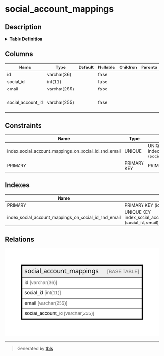 # social_account_mappings

## Description

<details>
<summary><strong>Table Definition</strong></summary>

```sql
CREATE TABLE `social_account_mappings` (
  `id` varchar(36) NOT NULL,
  `social_id` int(11) NOT NULL COMMENT 'SNSのID',
  `email` varchar(255) NOT NULL,
  `social_account_id` varchar(255) NOT NULL COMMENT '連携するSNSのユーザID',
  PRIMARY KEY (`id`),
  UNIQUE KEY `index_social_account_mappings_on_social_id_and_email` (`social_id`,`email`)
) ENGINE=InnoDB DEFAULT CHARSET=utf8mb4
```

</details>

## Columns

| Name | Type | Default | Nullable | Children | Parents | Comment |
| ---- | ---- | ------- | -------- | -------- | ------- | ------- |
| id | varchar(36) |  | false |  |  |  |
| social_id | int(11) |  | false |  |  | SNSのID |
| email | varchar(255) |  | false |  |  |  |
| social_account_id | varchar(255) |  | false |  |  | 連携するSNSのユーザID |

## Constraints

| Name | Type | Definition |
| ---- | ---- | ---------- |
| index_social_account_mappings_on_social_id_and_email | UNIQUE | UNIQUE KEY index_social_account_mappings_on_social_id_and_email (social_id, email) |
| PRIMARY | PRIMARY KEY | PRIMARY KEY (id) |

## Indexes

| Name | Definition |
| ---- | ---------- |
| PRIMARY | PRIMARY KEY (id) USING BTREE |
| index_social_account_mappings_on_social_id_and_email | UNIQUE KEY index_social_account_mappings_on_social_id_and_email (social_id, email) USING BTREE |

## Relations

![er](social_account_mappings.svg)

---

> Generated by [tbls](https://github.com/k1LoW/tbls)
